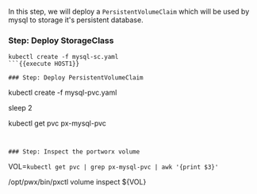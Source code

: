 In this step, we will deploy a `PersistentVolumeClaim` which will be used by mysql to storage it's persistent database.

### Step: Deploy StorageClass

```
kubectl create -f mysql-sc.yaml
```{{execute HOST1}}

### Step: Deploy PersistentVolumeClaim

```
kubectl create -f mysql-pvc.yaml

sleep 2

kubectl get pvc px-mysql-pvc
```{{execute HOST1}}


### Step: Inspect the portworx volume

```
VOL=`kubectl get pvc | grep px-mysql-pvc | awk '{print $3}'`

/opt/pwx/bin/pxctl volume inspect ${VOL}
```{{execute HOST1}}

